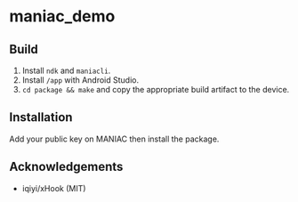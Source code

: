 # maniac_demo

## Build
1. Install `ndk` and `maniacli`.
2. Install `/app` with Android Studio.
3. `cd package && make` and copy the appropriate build artifact to the device.

## Installation
Add your public key on MANIAC then install the package.

## Acknowledgements
* iqiyi/xHook (MIT)
